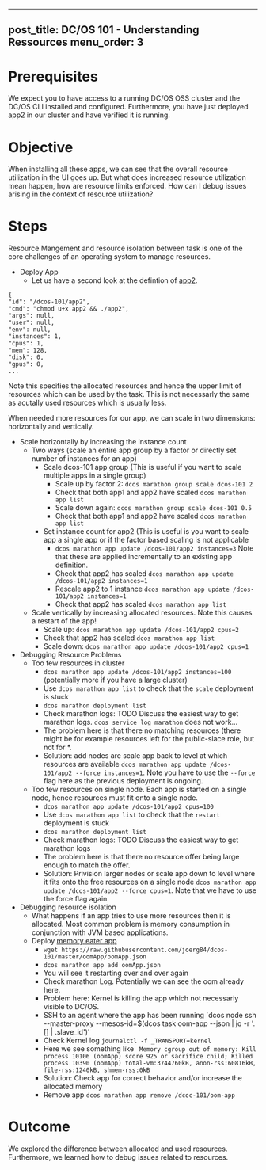 
---
post_title: DC/OS 101 - Understanding Ressources
menu_order: 3
---

# Prerequisites
We expect you to have access to a running DC/OS OSS cluster and the DC/OS CLI installed and configured.
Furthermore, you have just deployed app2 in our cluster and have verified it is running.

# Objective
When installing all these apps, we can see that the overall resource utilization in the UI goes up.
But what does increased resource utilization mean happen, how are resource limits enforced. How can I debug issues arising in the context of resource utilization?

# Steps
Resource Mangement and resource isolation between task is one of the core challenges of an operating system to manage resources.

  * Deploy App
    * Let us have a second look at the defintion of [app2](https://github.com/joerg84/dcos-101/blob/master/app2/app2.go).
  ```
{
  "id": "/dcos-101/app2",
  "cmd": "chmod u+x app2 && ./app2",
  "args": null,
  "user": null,
  "env": null,
  "instances": 1,
  "cpus": 1,
  "mem": 128,
  "disk": 0,
  "gpus": 0,
  ...
  ```
  Note this specifies the allocated resources and hence the upper limit of resources which can be used by the task. This is not necessarly the same as acutally used resources which is usually less.

  When needed more resources for our app, we can scale in two dimensions: horizontally and vertically.
   * Scale horizontally by increasing the instance count
      * Two ways (scale an entire app group by a factor or directly set number of instances for an app)
        * Scale dcos-101 app group  (This is useful if you want to scale multiple apps in a single group)
          * Scale up by factor 2: `dcos marathon group scale dcos-101 2`
          * Check that both app1 and app2 have scaled `dcos marathon app list`
          * Scale down again: `dcos marathon group scale dcos-101 0.5`
          * Check that both app1 and app2 have scaled `dcos marathon app list`
        * Set instance count for app2 (This is useful is you want to scale app a single app or if the factor based scaling is not applicable
          * `dcos marathon app update /dcos-101/app2 instances=3` Note that these are applied incrementally to an existing app definition.
          * Check that app2 has scaled `dcos marathon app update /dcos-101/app2 instances=1`
          * Rescale app2 to 1 instance `dcos marathon app update /dcos-101/app2 instances=1`
          * Check that app2 has scaled `dcos marathon app list`
     * Scale vertically by increasing allocated resources. Note this causes a restart of the app!
         * Scale up: `dcos marathon app update /dcos-101/app2 cpus=2`
         *  Check that app2 has scaled `dcos marathon app list`
         * Scale down: `dcos marathon app update /dcos-101/app2 cpus=1`
   * Debugging Resource Problems
      * Too few resources in cluster
          * `dcos marathon app update /dcos-101/app2 instances=100` (potentially more if you have a large cluster)
          * Use `dcos marathon app list` to check that the `scale` deployment is stuck
          * `dcos marathon deployment list`
          * Check marathon logs: TODO Discuss the easiest way to get marathon logs. `dcos service log marathon` does not work...
          * The problem here is that there no matching resources (there might be for example resources left for the public-slace role, but not for *.
          * Solution: add nodes are scale app back to level at which resources are available `dcos marathon app update /dcos-101/app2 --force instances=1`. Note you have to use the `--force` flag here as the previous deployment is ongoing.
      * Too few resources on single node. Each app is started on a single node, hence resources must fit onto a single node.
          * `dcos marathon app update /dcos-101/app2 cpus=100`
          * Use `dcos marathon app list` to check that the `restart` deployment is stuck
          * `dcos marathon deployment list`
          * Check marathon logs: TODO Discuss the easiest way to get marathon logs
          * The problem here is that there no resource offer being large enough to match the offer.
          * Solution: Privision larger nodes or scale app down to level where it fits onto the free resources on a single node `dcos marathon app update /dcos-101/app2 --force cpus=1`. Note that we have to use the force flag again.
   * Debugging resource isolation
      * What happens if an app tries to use more resources then it is allocated. Most common problem is memory consumption in conjunction with JVM based applications.
      * Deploy [memory eater app](https://github.com/joerg84/dcos-101/blob/master/oomApp/oomApp.go)
          * `wget https://raw.githubusercontent.com/joerg84/dcos-101/master/oomApp/oomApp.json`
          * `dcos marathon app add oomApp.json`
          * You will see it restarting over and over again
          * Check marathon Log. Potentially we can see the oom already here.
          * Problem here: Kernel is killing the app which not necessarly visible to DC/OS.
          * SSH to an agent where the app has been running `dcos node ssh --master-proxy --mesos-id=$(dcos task oom-app --json | jq -r '.[] | .slave_id')'
          * Check Kernel log `journalctl -f _TRANSPORT=kernel`
          * Here we see something like ` Memory cgroup out of memory: Kill process 10106 (oomApp) score 925 or sacrifice child; Killed process 10390 (oomApp) total-vm:3744760kB, anon-rss:60816kB, file-rss:1240kB, shmem-rss:0kB`
          * Solution: Check app for correct behavior and/or increase the allocated memory
          * Remove app `dcos marathon app remove /dcoc-101/oom-app`


# Outcome
 We explored the difference between allocated and used resources. Furthermore, we learned how to debug issues related to resources.
